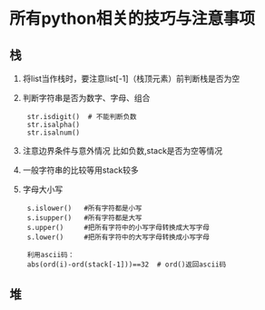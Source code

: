 # 所有python相关的技巧与注意事项

## 栈
1. 将list当作栈时，要注意list[-1]（栈顶元素）前判断栈是否为空


2. 判断字符串是否为数字、字母、组合

        str.isdigit()  # 不能判断负数
        str.isalpha()
        str.isalnum()

3. 注意边界条件与意外情况
比如负数,stack是否为空等情况

4. 一般字符串的比较等用stack较多

5. 字母大小写
   
        s.islower()   #所有字符都是小写
        s.isupper()   #所有字符都是大写
        s.upper()     #把所有字符中的小写字母转换成大写字母
        s.lower()     #把所有字符中的大写字母转换成小写字母
        
        利用ascii码：
        abs(ord(i)-ord(stack[-1]))==32  # ord()返回ascii码

## 堆
